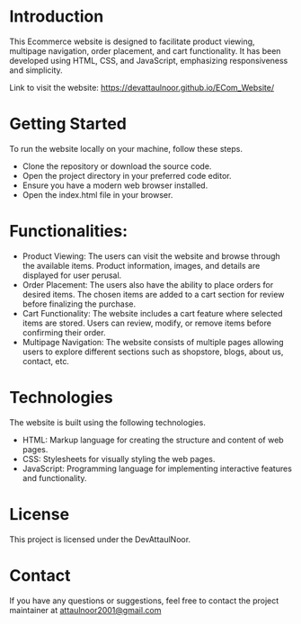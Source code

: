 # Introduction
This Ecommerce website is designed to facilitate product viewing, multipage navigation, order placement, and cart functionality. It has been developed using HTML, CSS, and JavaScript, emphasizing responsiveness and simplicity.

Link to visit the website: https://devattaulnoor.github.io/ECom_Website/

# Getting Started
To run the website locally on your machine, follow these steps.
- Clone the repository or download the source code.
- Open the project directory in your preferred code editor.
- Ensure you have a modern web browser installed.
- Open the index.html file in your browser.

# Functionalities:
- Product Viewing: The users can visit the website and browse through the available items. Product information, images, and details are displayed for user perusal.
- Order Placement: The users also have the ability to place orders for desired items. The chosen items are added to a cart section for review before finalizing the purchase.
- Cart Functionality: The website includes a cart feature where selected items are stored. Users can review, modify, or remove items before confirming their order.
- Multipage Navigation: The website consists of multiple pages allowing users to explore different sections such as shopstore, blogs, about us, contact, etc.

# Technologies
The website is built using the following technologies.
- HTML: Markup language for creating the structure and content of web pages.
- CSS: Stylesheets for visually styling the web pages.
- JavaScript: Programming language for implementing interactive features and functionality.

# License
This project is licensed under the DevAttaulNoor.

# Contact
If you have any questions or suggestions, feel free to contact the project maintainer at attaulnoor2001@gmail.com
